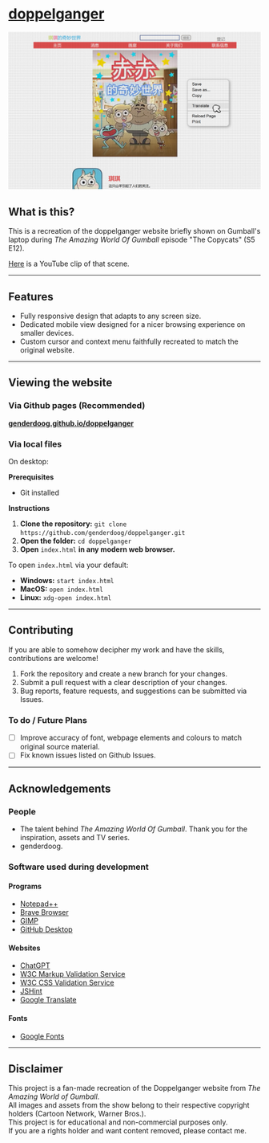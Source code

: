 # [doppelganger](https://github.com/genderdoog/doppelganger)

![Website Screenshot](./assets/readme.md/screenshot1.png)

## What is this?
This is a recreation of the doppelganger website briefly shown on Gumball's laptop during *The Amazing World Of Gumball* episode "The Copycats" (S5 E12).

[Here](https://www.youtube.com/watch?v=uLxBYzEjeZA&t=13s) is a YouTube clip of that scene. 

***

## Features
- Fully responsive design that adapts to any screen size.
- Dedicated mobile view designed for a nicer browsing experience on smaller devices.
- Custom cursor and context menu faithfully recreated to match the original website.

***

## Viewing the website

### Via Github pages (Recommended)
**[genderdoog.github.io/doppelganger](https://genderdoog.github.io/doppelganger/)**

### Via local files
On desktop:

**Prerequisites**
- Git installed

**Instructions**
1. **Clone the repository:** `git clone https://github.com/genderdoog/doppelganger.git`
2. **Open the folder:** `cd doppelganger`
3. **Open** `index.html` **in any modern web browser.**

To open `index.html` via your default:

- **Windows:** `start index.html`
- **MacOS:** `open index.html`
- **Linux:** `xdg-open index.html`

***

## Contributing
If you are able to somehow decipher my work and have the skills, contributions are welcome!

1. Fork the repository and create a new branch for your changes.
2. Submit a pull request with a clear description of your changes.
3. Bug reports, feature requests, and suggestions can be submitted via Issues.

### To do / Future Plans
- [ ] Improve accuracy of font, webpage elements and colours to match original source material.
- [ ] Fix known issues listed on Github Issues.

***

## Acknowledgements

### People
- The talent behind *The Amazing World Of Gumball*. Thank you for the inspiration, assets and TV series. 
- genderdoog.

### Software used during development

#### Programs
- [Notepad++](https://notepad-plus-plus.org/)
- [Brave Browser](https://brave.com/)
- [GIMP](https://www.gimp.org/)
- [GitHub Desktop](https://github.com/apps/desktop)

#### Websites
- [ChatGPT](https://chatgpt.com/)
- [W3C Markup Validation Service](https://validator.w3.org/)
- [W3C CSS Validation Service](https://jigsaw.w3.org/css-validator/)
- [JSHint](https://jshint.com/)
- [Google Translate](https://translate.google.com/)

#### Fonts
- [Google Fonts](https://fonts.google.com/)

***

## Disclaimer  
This project is a fan-made recreation of the Doppelganger website from *The Amazing World of Gumball*.  
All images and assets from the show belong to their respective copyright holders (Cartoon Network, Warner Bros.).  
This project is for educational and non-commercial purposes only.  
If you are a rights holder and want content removed, please contact me.